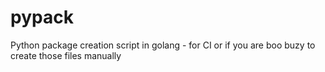# pypack
Python package creation script in golang - for CI or if you are boo buzy to create those files manually
